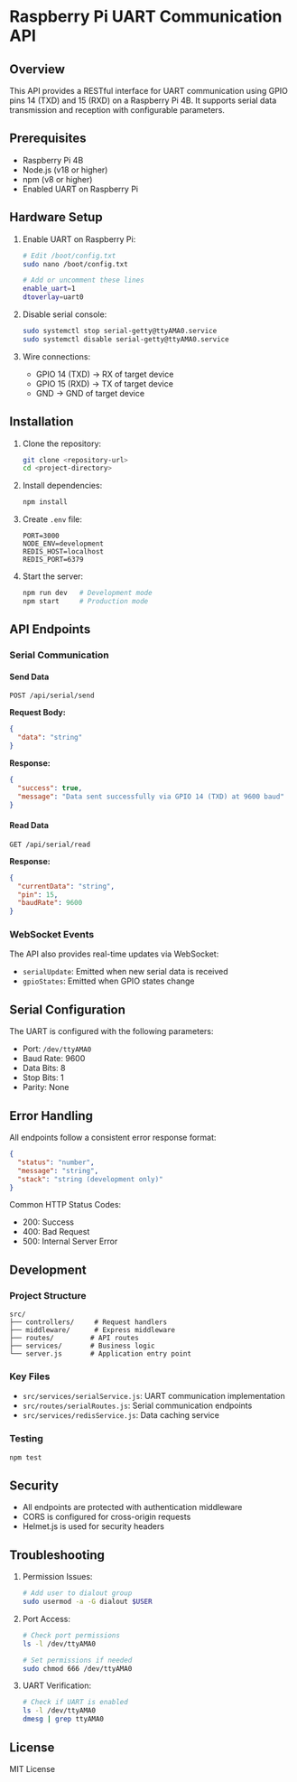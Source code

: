 # Raspberry Pi UART Communication API

## Overview
This API provides a RESTful interface for UART communication using GPIO pins 14 (TXD) and 15 (RXD) on a Raspberry Pi 4B. It supports serial data transmission and reception with configurable parameters.

## Prerequisites
- Raspberry Pi 4B
- Node.js (v18 or higher)
- npm (v8 or higher)
- Enabled UART on Raspberry Pi

## Hardware Setup
1. Enable UART on Raspberry Pi:
   ```bash
   # Edit /boot/config.txt
   sudo nano /boot/config.txt

   # Add or uncomment these lines
   enable_uart=1
   dtoverlay=uart0
   ```

2. Disable serial console:
   ```bash
   sudo systemctl stop serial-getty@ttyAMA0.service
   sudo systemctl disable serial-getty@ttyAMA0.service
   ```

3. Wire connections:
   - GPIO 14 (TXD) -> RX of target device
   - GPIO 15 (RXD) -> TX of target device
   - GND -> GND of target device

## Installation

1. Clone the repository:
   ```bash
   git clone <repository-url>
   cd <project-directory>
   ```

2. Install dependencies:
   ```bash
   npm install
   ```

3. Create `.env` file:
   ```env
   PORT=3000
   NODE_ENV=development
   REDIS_HOST=localhost
   REDIS_PORT=6379
   ```

4. Start the server:
   ```bash
   npm run dev   # Development mode
   npm start     # Production mode
   ```

## API Endpoints

### Serial Communication

#### Send Data
```http
POST /api/serial/send
```

**Request Body:**
```json
{
  "data": "string"
}
```

**Response:**
```json
{
  "success": true,
  "message": "Data sent successfully via GPIO 14 (TXD) at 9600 baud"
}
```

#### Read Data
```http
GET /api/serial/read
```

**Response:**
```json
{
  "currentData": "string",
  "pin": 15,
  "baudRate": 9600
}
```

### WebSocket Events

The API also provides real-time updates via WebSocket:

- `serialUpdate`: Emitted when new serial data is received
- `gpioStates`: Emitted when GPIO states change

## Serial Configuration

The UART is configured with the following parameters:
- Port: `/dev/ttyAMA0`
- Baud Rate: 9600
- Data Bits: 8
- Stop Bits: 1
- Parity: None

## Error Handling

All endpoints follow a consistent error response format:

```json
{
  "status": "number",
  "message": "string",
  "stack": "string (development only)"
}
```

Common HTTP Status Codes:
- 200: Success
- 400: Bad Request
- 500: Internal Server Error

## Development

### Project Structure
```
src/
├── controllers/     # Request handlers
├── middleware/      # Express middleware
├── routes/         # API routes
├── services/       # Business logic
└── server.js       # Application entry point
```

### Key Files
- `src/services/serialService.js`: UART communication implementation
- `src/routes/serialRoutes.js`: Serial communication endpoints
- `src/services/redisService.js`: Data caching service

### Testing
```bash
npm test
```

## Security
- All endpoints are protected with authentication middleware
- CORS is configured for cross-origin requests
- Helmet.js is used for security headers

## Troubleshooting

1. Permission Issues:
   ```bash
   # Add user to dialout group
   sudo usermod -a -G dialout $USER
   ```

2. Port Access:
   ```bash
   # Check port permissions
   ls -l /dev/ttyAMA0
   
   # Set permissions if needed
   sudo chmod 666 /dev/ttyAMA0
   ```

3. UART Verification:
   ```bash
   # Check if UART is enabled
   ls -l /dev/ttyAMA0
   dmesg | grep ttyAMA0
   ```

## License
MIT License